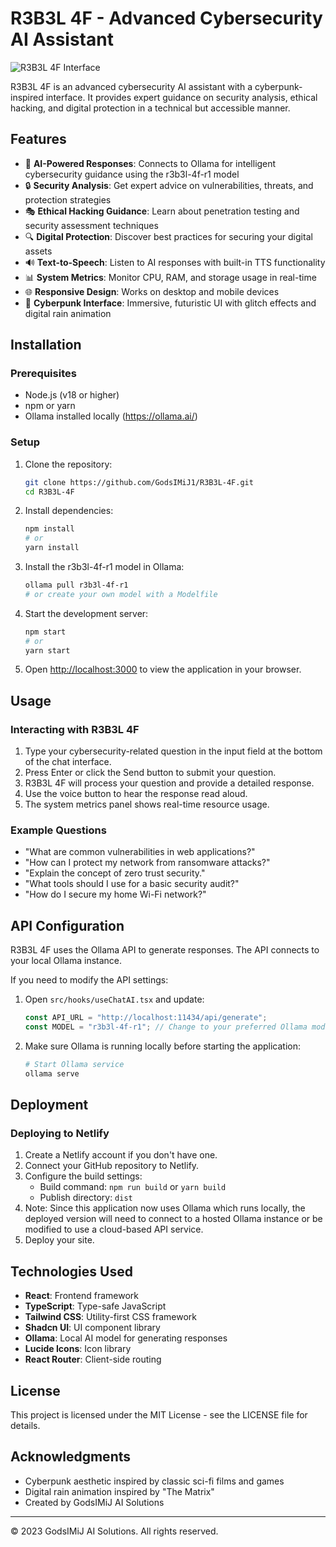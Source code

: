 # R3B3L 4F - Advanced Cybersecurity AI Assistant

![R3B3L 4F Interface](public/screenshot.png)

R3B3L 4F is an advanced cybersecurity AI assistant with a cyberpunk-inspired interface. It provides expert guidance on security analysis, ethical hacking, and digital protection in a technical but accessible manner.

## Features

- 🤖 **AI-Powered Responses**: Connects to Ollama for intelligent cybersecurity guidance using the r3b3l-4f-r1 model
- 🔒 **Security Analysis**: Get expert advice on vulnerabilities, threats, and protection strategies
- 🎭 **Ethical Hacking Guidance**: Learn about penetration testing and security assessment techniques
- 🔍 **Digital Protection**: Discover best practices for securing your digital assets
- 🔊 **Text-to-Speech**: Listen to AI responses with built-in TTS functionality
- 📊 **System Metrics**: Monitor CPU, RAM, and storage usage in real-time
- 🌐 **Responsive Design**: Works on desktop and mobile devices
- 🎨 **Cyberpunk Interface**: Immersive, futuristic UI with glitch effects and digital rain animation

## Installation

### Prerequisites

- Node.js (v18 or higher)
- npm or yarn
- Ollama installed locally (https://ollama.ai/)

### Setup

1. Clone the repository:
   ```bash
   git clone https://github.com/GodsIMiJ1/R3B3L-4F.git
   cd R3B3L-4F
   ```

2. Install dependencies:
   ```bash
   npm install
   # or
   yarn install
   ```

3. Install the r3b3l-4f-r1 model in Ollama:
   ```bash
   ollama pull r3b3l-4f-r1
   # or create your own model with a Modelfile
   ```

4. Start the development server:
   ```bash
   npm start
   # or
   yarn start
   ```

5. Open [http://localhost:3000](http://localhost:3000) to view the application in your browser.

## Usage

### Interacting with R3B3L 4F

1. Type your cybersecurity-related question in the input field at the bottom of the chat interface.
2. Press Enter or click the Send button to submit your question.
3. R3B3L 4F will process your question and provide a detailed response.
4. Use the voice button to hear the response read aloud.
5. The system metrics panel shows real-time resource usage.

### Example Questions

- "What are common vulnerabilities in web applications?"
- "How can I protect my network from ransomware attacks?"
- "Explain the concept of zero trust security."
- "What tools should I use for a basic security audit?"
- "How do I secure my home Wi-Fi network?"

## API Configuration

R3B3L 4F uses the Ollama API to generate responses. The API connects to your local Ollama instance.

If you need to modify the API settings:

1. Open `src/hooks/useChatAI.tsx` and update:
   ```typescript
   const API_URL = "http://localhost:11434/api/generate";
   const MODEL = "r3b3l-4f-r1"; // Change to your preferred Ollama model
   ```

2. Make sure Ollama is running locally before starting the application:
   ```bash
   # Start Ollama service
   ollama serve
   ```

## Deployment

### Deploying to Netlify

1. Create a Netlify account if you don't have one.
2. Connect your GitHub repository to Netlify.
3. Configure the build settings:
   - Build command: `npm run build` or `yarn build`
   - Publish directory: `dist`
4. Note: Since this application now uses Ollama which runs locally, the deployed version will need to connect to a hosted Ollama instance or be modified to use a cloud-based API service.
5. Deploy your site.

## Technologies Used

- **React**: Frontend framework
- **TypeScript**: Type-safe JavaScript
- **Tailwind CSS**: Utility-first CSS framework
- **Shadcn UI**: UI component library
- **Ollama**: Local AI model for generating responses
- **Lucide Icons**: Icon library
- **React Router**: Client-side routing

## License

This project is licensed under the MIT License - see the LICENSE file for details.

## Acknowledgments

- Cyberpunk aesthetic inspired by classic sci-fi films and games
- Digital rain animation inspired by "The Matrix"
- Created by GodsIMiJ AI Solutions

---

© 2023 GodsIMiJ AI Solutions. All rights reserved.